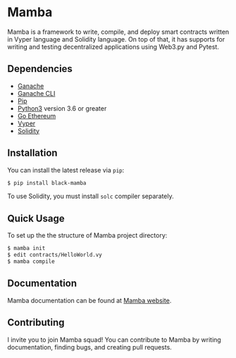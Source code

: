 # Mamba

Mamba is a framework to write, compile, and deploy smart contracts
written in Vyper language and Solidity language. On top of that, it has supports for writing
and testing decentralized applications using Web3.py and Pytest.

## Dependencies

* [Ganache](https://www.trufflesuite.com/ganache)
* [Ganache CLI](https://github.com/trufflesuite/ganache-cli)
* [Pip](https://pypi.org/project/pip/)
* [Python3](https://www.python.org/downloads/) version 3.6 or greater
* [Go Ethereum](https://geth.ethereum.org/downloads/)
* [Vyper](https://github.com/ethereum/vyper)
* [Solidity](https://soliditylang.org)

## Installation

You can install the latest release via ``pip``:

```bash
$ pip install black-mamba
```

To use Solidity, you must install ``solc`` compiler separately.

## Quick Usage

To set up the the structure of Mamba project directory:

```bash
$ mamba init
$ edit contracts/HelloWorld.vy
$ mamba compile
```

## Documentation

Mamba documentation can be found at [Mamba website](https://mamba.black/documentation).


## Contributing

I invite you to join Mamba squad! You can contribute to Mamba by
writing documentation, finding bugs, and creating pull requests.
